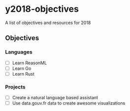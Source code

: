 # y2018-objectives
A list of objectives and resources for 2018

## Objectives
### Languages
- [ ] Learn ReasonML
- [ ] Learn Go
- [ ] Learn Rust

### Projects
- [ ] Create a natural language based assistant
- [ ] Use data.gouv.fr data to create awesome visualizations